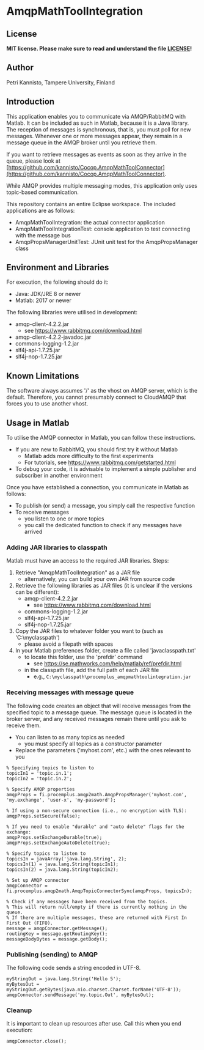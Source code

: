 
# AmqpMathToolIntegration

## License

**MIT license. Please make sure to read and understand the file [LICENSE](./LICENSE)!**


## Author

Petri Kannisto, Tampere University, Finland


## Introduction

This application enables you to communicate via AMQP/RabbitMQ with Matlab.
It can be included as such in Matlab, because it is a Java library.
The reception of messages is synchronous, that is, you must poll for new messages.
Whenever one or more messages appear, they remain in a message queue in the
AMQP broker until you retrieve them.

If you want to retrieve messages as events as soon as they arrive in the queue, please look at [https://github.com/kannisto/Cocop.AmqpMathToolConnector](https://github.com/kannisto/Cocop.AmqpMathToolConnector).

While AMQP provides multiple messaging modes, this application only uses topic-based communication.

This repository contains an entire Eclipse workspace. The included applications are as follows:

* AmqpMathToolIntegration: the actual connector application
* AmqpMathToolIntegrationTest: console application to test connecting with the message bus
* AmqpPropsManagerUnitTest: JUnit unit test for the AmqpPropsManager class


## Environment and Libraries

For execution, the following should do it:

* Java: JDK/JRE 8 or newer
* Matlab: 2017 or newer

The following libraries were utilised in development:

* amqp-client-4.2.2.jar
    * see https://www.rabbitmq.com/download.html
* amqp-client-4.2.2-javadoc.jar
* commons-logging-1.2.jar
* slf4j-api-1.7.25.jar
* slf4j-nop-1.7.25.jar


## Known Limitations

The software always assumes '/' as the vhost on AMQP server, which is the
default.
Therefore, you cannot presumably connect to CloudAMQP that forces you to use
another vhost.


## Usage in Matlab

To utilise the AMQP connector in Matlab, you can follow these instructions.

* If you are new to RabbitMQ, you should first try it without Matlab
    * Matlab adds more difficulty to the first experiments
    * For tutorials, see https://www.rabbitmq.com/getstarted.html
* To debug your code, it is advisable to implement a simple publisher and subscriber in another environment

Once you have established a connection, you communicate in Matlab as follows:

* To publish (or send) a message, you simply call the respective function
* To receive messages
    * you listen to one or more topics
    * you call the dedicated function to check if any messages have arrived


### Adding JAR libraries to classpath

Matlab must have an access to the required JAR libraries. Steps:

1. Retrieve "AmqpMathToolIntegration" as a JAR file
    * alternatively, you can build your own JAR from source code
2. Retrieve the following libraries as JAR files (it is unclear if the versions can be different):
    * amqp-client-4.2.2.jar
        * see https://www.rabbitmq.com/download.html
    * commons-logging-1.2.jar
    * slf4j-api-1.7.25.jar
    * slf4j-nop-1.7.25.jar
3. Copy the JAR files to whatever folder you want to (such as 'C:\\myclasspath')
    * please avoid a filepath with spaces
4. In your Matlab preferences folder, create a file called 'javaclasspath.txt'
    * to locate this folder, use the 'prefdir' command
        * see https://se.mathworks.com/help/matlab/ref/prefdir.html
    * in the classpath file, add the full path of each JAR file
        * e.g., ```C:\myclasspath\procemplus_amqpmathtoolintegration.jar```


### Receiving messages with message queue

The following code creates an object that will receive messages from the specified topic to a message queue.
The message queue is located in the broker server, and any received messages remain there until you ask
to receive them.

* You can listen to as many topics as needed
    * you must specify all topics as a constructor parameter
* Replace the parameters ('myhost.com', etc.) with the ones relevant to you

```
% Specifying topics to listen to
topicIn1 = 'topic.in.1';
topicIn2 = 'topic.in.2';

% Specify AMQP properties
amqpProps = fi.procemplus.amqp2math.AmqpPropsManager('myhost.com', 'my.exchange', 'user-x', 'my-password');

% If using a non-secure connection (i.e., no encryption with TLS):
amqpProps.setSecure(false);

% If you need to enable "durable" and "auto delete" flags for the exchange:
amqpProps.setExchangeDurable(true);
amqpProps.setExchangeAutoDelete(true);
 
% Specify topics to listen to
topicsIn = javaArray('java.lang.String', 2);
topicsIn(1) = java.lang.String(topicIn1);
topicsIn(2) = java.lang.String(topicIn2);
 
% Set up AMQP connector
amqpConnector = fi.procemplus.amqp2math.AmqpTopicConnectorSync(amqpProps, topicsIn);

% Check if any messages have been received from the topics.
% This will return null/empty if there is currently nothing in the queue.
% If there are multiple messages, these are returned with First In First Out (FIFO).
message = amqpConnector.getMessage();
routingKey = message.getRoutingKey();
messageBodyBytes = message.getBody();
```


### Publishing (sending) to AMQP

The following code sends a string encoded in UTF-8.

```
myStringOut = java.lang.String('Hello 5');
myBytesOut = myStringOut.getBytes(java.nio.charset.Charset.forName('UTF-8'));
amqpConnector.sendMessage('my.topic.Out', myBytesOut);
```


### Cleanup

It is important to clean up resources after use. Call this when you end execution:

```
amqpConnector.close();
```
        